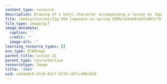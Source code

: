```yaml
---
content_type: resource
description: Drawing of a kanji character accompanying a lesson on Japanese.
file: /media/courses/21g-504-japanese-iv-spring-2009/a1b4e0c6d7a963c79f29c87ccd06c838_4483.gif
file_type: image/gif
image_metadata:
  caption: ''
  credit: ''
  image-alt: ''
learning_resource_types: []
ocw_type: OCWImage
parent_title: Lesson 21
parent_type: CourseSection
resourcetype: Image
title: '4483'
uid: a1b4e0c6-d7a9-63c7-9f29-c87ccd06c838
---
```

